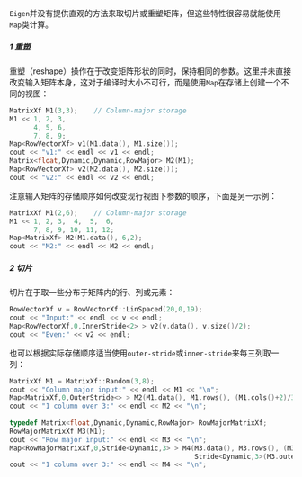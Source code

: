 `Eigen`并没有提供直观的方法来取切片或重塑矩阵，但这些特性很容易就能使用`Map`类计算。



##### 1 重塑

重塑（reshape）操作在于改变矩阵形状的同时，保持相同的参数。这里并未直接改变输入矩阵本身，这对于编译时大小不可行，而是使用`Map`在存储上创建一个不同的视图：

```cpp
MatrixXf M1(3,3);    // Column-major storage
M1 << 1, 2, 3,
      4, 5, 6,
      7, 8, 9;
Map<RowVectorXf> v1(M1.data(), M1.size());
cout << "v1:" << endl << v1 << endl;
Matrix<float,Dynamic,Dynamic,RowMajor> M2(M1);
Map<RowVectorXf> v2(M2.data(), M2.size());
cout << "v2:" << endl << v2 << endl;
```

注意输入矩阵的存储顺序如何改变现行视图下参数的顺序，下面是另一示例：

```cpp
MatrixXf M1(2,6);    // Column-major storage
M1 << 1, 2, 3,  4,  5,  6,
      7, 8, 9, 10, 11, 12;
Map<MatrixXf> M2(M1.data(), 6,2);
cout << "M2:" << endl << M2 << endl;
```



##### 2 切片

切片在于取一些分布于矩阵内的行、列或元素：

```cpp
RowVectorXf v = RowVectorXf::LinSpaced(20,0,19);
cout << "Input:" << endl << v << endl;
Map<RowVectorXf,0,InnerStride<2> > v2(v.data(), v.size()/2);
cout << "Even:" << v2 << endl;
```

也可以根据实际存储顺序适当使用`outer-stride`或`inner-stride`来每三列取一列：

```cpp
MatrixXf M1 = MatrixXf::Random(3,8);
cout << "Column major input:" << endl << M1 << "\n";
Map<MatrixXf,0,OuterStride<> > M2(M1.data(), M1.rows(), (M1.cols()+2)/3, OuterStride<>(M1.outerStride()*3));
cout << "1 column over 3:" << endl << M2 << "\n";
 
typedef Matrix<float,Dynamic,Dynamic,RowMajor> RowMajorMatrixXf;
RowMajorMatrixXf M3(M1);
cout << "Row major input:" << endl << M3 << "\n";
Map<RowMajorMatrixXf,0,Stride<Dynamic,3> > M4(M3.data(), M3.rows(), (M3.cols()+2)/3,
                                              Stride<Dynamic,3>(M3.outerStride(),3));
cout << "1 column over 3:" << endl << M4 << "\n";
```


